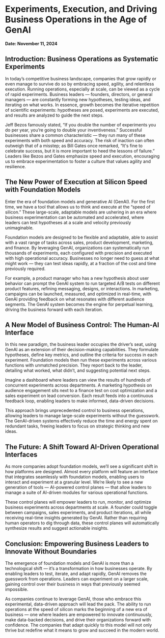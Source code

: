 # Experiments, Execution, and Driving Business Operations in the Age of GenAI

**Date: November 11, 2024**

## Introduction: Business Operations as Systematic Experiments
In today’s competitive business landscape, companies that grow rapidly or even manage to survive do so by embracing speed, agility, and relentless execution. Running operations, especially at scale, can be viewed as a cycle of rapid experiments. Business leaders — founders, directors, or general managers — are constantly forming new hypotheses, testing ideas, and iterating on what works. In essence, growth becomes the iterative repetition of scientific experiments: hypotheses are posed, experiments are executed, and results are analyzed to guide the next steps.

Jeff Bezos famously stated, “If you double the number of experiments you do per year, you’re going to double your inventiveness.” Successful businesses share a common characteristic — they run many of these experiments with both speed and accuracy. The risk of inaction can often outweigh that of a misstep; as Bill Gates once remarked, “It's fine to celebrate success, but it is more important to heed the lessons of failure.” Leaders like Bezos and Gates emphasize speed and execution, encouraging us to embrace experimentation to foster a culture that values agility and resilience.

## The New Power of Execution at Silicon Speed with Foundation Models
Enter the era of foundation models and generative AI (GenAI). For the first time, we have a tool that allows us to think and execute at the “speed of silicon.” These large-scale, adaptable models are ushering in an era where business experimentation can be automated and accelerated, where leaders can test hypotheses at a scale and velocity previously unimaginable.

Foundation models are designed to be flexible and adaptable, able to assist with a vast range of tasks across sales, product development, marketing, and finance. By leveraging GenAI, organizations can systematically run thousands of experiments, each configured with precision and executed with high operational accuracy. Businesses no longer need to guess at what might work — they can test ideas rapidly, at a fraction of the cost and time previously required.

For example, a product manager who has a new hypothesis about user behavior can prompt the GenAI system to run targeted A/B tests on different product features, refining messaging, designs, or interactions. In marketing, campaigns can be launched, measured, and optimized in real-time, with GenAI providing feedback on what resonates with different audience segments. The GenAI system becomes the engine for perpetual learning, driving the business forward with each iteration.

## A New Model of Business Control: The Human-AI Interface
In this new paradigm, the business leader occupies the driver’s seat, using GenAI as an extension of their decision-making capabilities. They formulate hypotheses, define key metrics, and outline the criteria for success in each experiment. Foundation models then run these experiments across various functions with unmatched precision. They report back to the leader, detailing what worked, what didn’t, and suggesting potential next steps.

Imagine a dashboard where leaders can view the results of hundreds of concurrent experiments across departments. A marketing hypothesis on audience engagement sits next to a finance test on cost optimization and a sales experiment on lead conversion. Each result feeds into a continuous feedback loop, enabling leaders to make informed, data-driven decisions.

This approach brings unprecedented control to business operations, allowing leaders to manage large-scale experiments without the guesswork. The GenAI-driven systems effectively reduce the time and energy spent on redundant tasks, freeing leaders to focus on strategic thinking and new ideas.

## The Future: A Shift Toward AI-Driven Operational Interfaces
As more companies adopt foundation models, we’ll see a significant shift in how platforms are designed. Almost every platform will feature an interface that integrates seamlessly with foundation models, enabling users to interact and experiment at a granular level. We’re likely to see a new generation of tools — AI-powered control planes — that allow leaders to manage a suite of AI-driven modules for various operational functions.

These control planes will empower leaders to run, monitor, and optimize business experiments across departments at scale. A founder could toggle between campaigns, sales experiments, and product iterations, all while receiving real-time insights generated by GenAI. Rather than requiring human operators to dig through data, these control planes will automatically synthesize results and suggest actionable insights.

## Conclusion: Empowering Business Leaders to Innovate Without Boundaries
The emergence of foundation models and GenAI is more than a technological shift — it’s a transformation in how businesses operate. By enabling leaders to test, iterate, and adapt rapidly, GenAI removes the guesswork from operations. Leaders can experiment on a larger scale, gaining control over their business in ways that previously seemed impossible.

As companies continue to leverage GenAI, those who embrace this experimental, data-driven approach will lead the pack. The ability to run operations at the speed of silicon marks the beginning of a new era of business — one where leaders are empowered to innovate continuously, make data-backed decisions, and drive their organizations forward with confidence. The companies that adapt quickly to this model will not only thrive but redefine what it means to grow and succeed in the modern world.